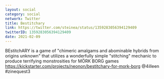 ```yaml
---
layout: social
category: social
network: Twitter
title: Bestitchary
link: https://twitter.com/steinea/status/1359283056394129409
twitterID: 1359283056394129409
date: 2021-02-09
---
```


BEstitchARY is a game of "chimeric amalgams and abominable hybrids from origins unknown" that utilizes a wonderfully simple "stitching" mechanic to produce terrifying monstrosities for MÖRK BORG games <https://kickstarter.com/projects/neonon/bestitchary-for-mork-borg> @4illeen #zinequest3
